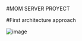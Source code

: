 #MOM SERVER PROYECT


#First architecture approach

![image](https://user-images.githubusercontent.com/57159295/229848596-c81a54cf-1a01-4b34-b841-fcad9deeb019.png)


